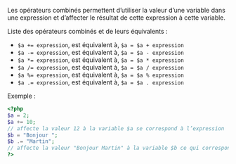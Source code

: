 Les opérateurs combinés permettent d’utiliser la valeur d’une variable dans une expression et d’affecter le résultat de cette expression à cette variable.

Liste des opérateurs combinés et de leurs équivalents :

- ```$a += expression```, est équivalent à, ```$a = $a + expression``` 
- ```$a -= expression```, est équivalent à, ```$a = $a - expression```
- ```$a *= expression```, est équivalent à, ```$a = $a * expression```
- ```$a /= expression```, est équivalent à, ```$a = $a / expression```
- ```$a %= expression```, est équivalent à, ```$a = $a % expression```
- ```$a .= expression```, est équivalent à, ```$a = $a . expression```

Exemple :

``` php
<?php
$a = 2;
$a += 10; 
// affecte la valeur 12 à la variable $a se correspond à l’expression '$a = $a + 10'
$b = "Bonjour ";
$b .= "Martin";  
// affecte la valeur "Bonjour Martin" à la variable $b ce qui correspond à l’expression $b = $b . " Martin"
?>
```